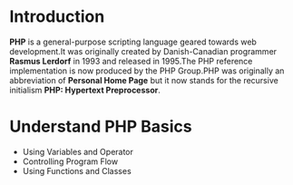 # Introduction
**PHP** is a general-purpose scripting language geared towards web development.It was originally created by Danish-Canadian programmer **Rasmus Lerdorf** in 1993 and released in 1995.The PHP reference implementation is now produced by the PHP Group.PHP was originally an abbreviation of **Personal Home Page** but it now stands for the recursive initialism **PHP: Hypertext Preprocessor**.
# Understand PHP Basics
* Using Variables and Operator
* Controlling Program Flow
* Using Functions and Classes
